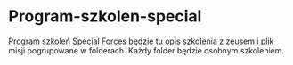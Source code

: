 # Program-szkolen-special
Program szkoleń Special Forces będzie tu opis szkolenia z zeusem i plik misji pogrupowane w folderach. Każdy folder będzie osobnym szkoleniem.
